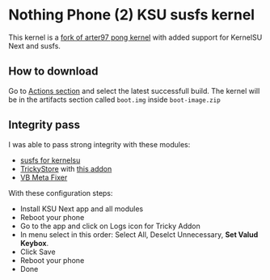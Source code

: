 # Nothing Phone (2) KSU susfs kernel
This kernel is a [fork of arter97 pong kernel](https://github.com/arter97/android_kernel_nothing_sm8475) with added support for KernelSU Next and susfs.

## How to download
Go to [Actions section](https://github.com/ThePhaseless/android_kernel_nothing_sm8475/actions) and select the latest successfull build. The kernel will be in the artifacts section called `boot.img` inside `boot-image.zip`

## Integrity pass
I was able to pass strong integrity with these modules:
- [susfs for kernelsu](https://github.com/sidex15/susfs4ksu-module)
- [TrickyStore](https://github.com/5ec1cff/TrickyStore) with [this addon](https://github.com/KOWX712/Tricky-Addon-Update-Target-List)
- [VB Meta Fixer](https://github.com/reveny/Android-VBMeta-Fixer)

With these configuration steps:
- Install KSU Next app and all modules
- Reboot your phone
- Go to the app and click on Logs icon for Tricky Addon
- In menu select in this order: Select All, Deselct Unnecessary, **Set Valud Keybox**.
- Click Save
- Reboot your phone
- Done
